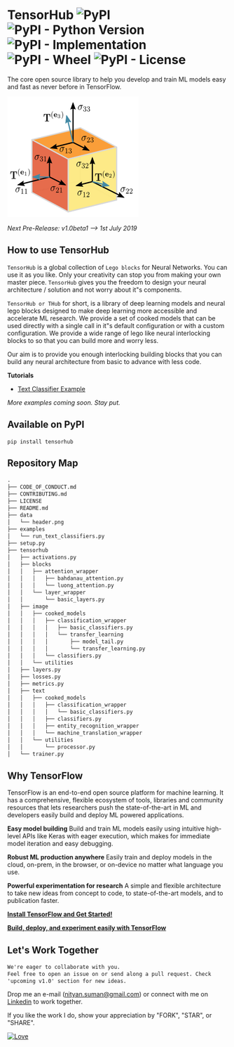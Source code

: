 # TensorHub <img alt="PyPI" src="https://img.shields.io/pypi/v/tensorhub.svg"> <img alt="PyPI - Python Version" src="https://img.shields.io/pypi/pyversions/tensorhub.svg"> <img alt="PyPI - Implementation" src="https://img.shields.io/pypi/implementation/tensorhub.svg"> <img alt="PyPI - Wheel" src="https://img.shields.io/pypi/wheel/tensorhub.svg"> <img alt="PyPI - License" src="https://img.shields.io/pypi/l/tensorhub.svg">

The core open source library to help you develop and train ML models easy and fast as never before in TensorFlow.

![TensorHub](data/header.png)

*Next Pre-Release: v1.0beta1 --> 1st July 2019*


## How to use TensorHub

`TensorHub` is a global collection of `Lego blocks` for Neural Networks. You can use it as you like. Only your creativity can stop you from making your own master piece. `TensorHub` gives you the freedom to design your neural architecture / solution and not worry about it"s components.

`TensorHub or THub` for short, is a library of deep learning models and neural lego blocks designed to make deep learning more accessible and accelerate ML research. We provide a set of cooked models that can be used directly with a single call in it"s default configuration or with a custom configuration. We provide a wide range of lego like neural interlocking blocks to so that you can build more and worry less.

Our aim is to provide you enough interlocking building blocks that you can build any neural architecture from basic to advance with less code.


**Tutorials**

+ [Text Classifier Example](examples/run_text_classifiers.py)

*More examples coming soon. Stay put.*


## Available on PyPI
```
pip install tensorhub
```


## Repository Map
```
.
├── CODE_OF_CONDUCT.md
├── CONTRIBUTING.md
├── LICENSE
├── README.md
├── data
│   └── header.png
├── examples
│   └── run_text_classifiers.py
├── setup.py
├── tensorhub
│   ├── activations.py
│   ├── blocks
│   │   ├── attention_wrapper
│   │   │   ├── bahdanau_attention.py
│   │   │   └── luong_attention.py
│   │   └── layer_wrapper
│   │       └── basic_layers.py
│   ├── image
│   │   ├── cooked_models
│   │   │   ├── classification_wrapper
│   │   │   │   ├── basic_classifiers.py
│   │   │   │   └── transfer_learning
│   │   │   │       ├── model_tail.py
│   │   │   │       └── transfer_learning.py
│   │   │   └── classifiers.py
│   │   └── utilities
│   ├── layers.py
│   ├── losses.py
│   ├── metrics.py
│   ├── text
│   │   ├── cooked_models
│   │   │   ├── classification_wrapper
│   │   │   │   └── basic_classifiers.py
│   │   │   ├── classifiers.py
│   │   │   ├── entity_recognition_wrapper
│   │   │   └── machine_translation_wrapper
│   │   └── utilities
│   │       └── processor.py
│   └── trainer.py
```


## Why TensorFlow
TensorFlow is an end-to-end open source platform for machine learning. It has a comprehensive, flexible ecosystem of tools, libraries and community resources that lets researchers push the state-of-the-art in ML and developers easily build and deploy ML powered applications.

**Easy model building**
Build and train ML models easily using intuitive high-level APIs like Keras with eager execution, which makes for immediate model iteration and easy debugging.

**Robust ML production anywhere**
Easily train and deploy models in the cloud, on-prem, in the browser, or on-device no matter what language you use.

**Powerful experimentation for research**
A simple and flexible architecture to take new ideas from concept to code, to state-of-the-art models, and to publication faster.

**[Install TensorFlow and Get Started!](https://www.tensorflow.org/install)**

**[Build, deploy, and experiment easily with TensorFlow](https://www.tensorflow.org/)**


## Let's Work Together

```
We're eager to collaborate with you.
Feel free to open an issue on or send along a pull request. Check 'upcoming v1.0' section for new ideas.
```

Drop me an e-mail (nityan.suman@gmail.com) or connect with me on [Linkedin](https://linkedin.com/in/kumar-nityan-suman/) to work together.

If you like the work I do, show your appreciation by "FORK", "STAR", or "SHARE".


[![Love](https://forthebadge.com/images/badges/built-with-love.svg)](https://GitHub.com/nityansuman/tensorhub/)
